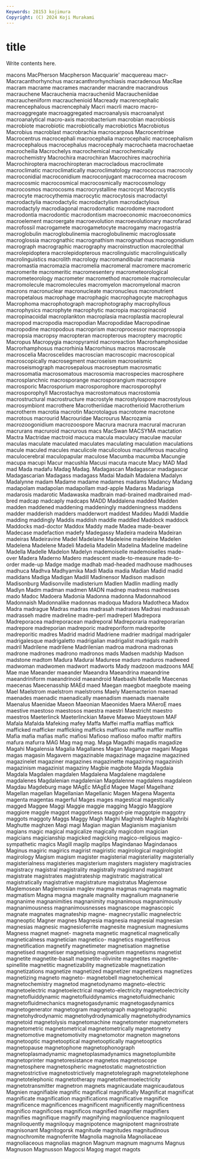 ```yaml
---
Keywords: 28153 kojimura
Copyright: (C) 2024 Koji Murakami
---
```


# title

Write contents here.



macons MacPherson
Macpherson Macquarie' macquereau macr- Macracanthorhynchus macracanthrorhynchiasis macradenous MacRae macram macrame
macrames macrander macrandre macrandrous macrauchene Macrauchenia macraucheniid Macraucheniidae macraucheniiform macrauchenioid
Macready macrencephalic macrencephalous macrencephaly Macri macrli macro macro- macroaggregate macroaggregated
macroanalysis macroanalyst macroanalytical macro-axis macrobacterium macrobian macrobiosis macrobiote macrobiotic macrobiotically
macrobiotics Macrobiotus Macrobius macroblast macrobrachia macrocarpous Macrocentrinae Macrocentrus macrocephali macrocephalia
macrocephalic macrocephalism macrocephalous macrocephalus macrocephaly macrochaeta macrochaetae macrocheilia Macrochelys macrochemical
macrochemically macrochemistry Macrochira macrochiran Macrochires macrochiria Macrochiroptera macrochiropteran macrocladous macroclimate
macroclimatic macroclimatically macroclimatology macrococcus macrocoly macroconidial macroconidium macroconjugant macrocornea macrocosm
macrocosmic macrocosmical macrocosmically macrocosmology macrocosmos macrocosms macrocrystalline macrocyst Macrocystis macrocyte
macrocythemia macrocytic macrocytosis macrodactyl macrodactylia macrodactylic macrodactylism macrodactylous macrodactyly macrodiagonal
macrodomatic macrodome macrodont macrodontia macrodontic macrodontism macroeconomic macroeconomics macroelement macroergate
macroevolution macroevolutionary macrofarad macrofossil macrogamete macrogametocyte macrogamy macrogastria macroglobulin macroglobulinemia
macroglobulinemic macroglossate macroglossia macrognathic macrognathism macrognathous macrogonidium macrograph macrographic macrography
macroinstruction macrolecithal macrolepidoptera macrolepidopterous macrolinguistic macrolinguistically macrolinguistics macrolith macrology macromandibular
macromania macromastia macromazia macromelia macromeral macromere macromeric macromerite macromeritic macromesentery
macrometeorological macrometeorology macrometer macromethod macromole macromolecular macromolecule macromolecules macromyelon macromyelonal
macron macrons macronuclear macronucleate macronucleus macronutrient macropetalous macrophage macrophagic macrophagocyte
macrophagus Macrophoma macrophotograph macrophotography macrophyllous macrophysics macrophyte macrophytic macropia macropinacoid
macropinacoidal macroplankton macroplasia macroplastia macropleural macropod macropodia macropodian Macropodidae Macropodinae
macropodine macropodous macroprism macroprocessor macroprosopia macropsia macropsy macropteran macropterous macroptery
macroptic Macropus Macropygia macropyramid macroreaction Macrorhamphosidae Macrorhamphosus macrorhinia Macrorhinus macros
macroscale macroscelia Macroscelides macroscian macroscopic macroscopical macroscopically macrosegment macroseism macroseismic
macroseismograph macrosepalous macroseptum macrosmatic macrosomatia macrosomatous macrosomia macrospecies macrosphere macrosplanchnic
macrosporange macrosporangium macrospore macrosporic Macrosporium macrosporophore macrosporophyl macrosporophyll Macrostachya macrostomatous
macrostomia macrostructural macrostructure macrostyle macrostylospore macrostylous macrosymbiont macrothere Macrotheriidae macrotherioid
Macrotherium macrotherm macrotia macrotin Macrotolagus macrotome macrotone macrotous macrourid Macrouridae
Macrourus Macrozamia macrozoogonidium macrozoospore Macrura macrura macrural macruran macrurans macruroid
macrurous macs MacSwan MACSYMA mactation Mactra Mactridae mactroid macuca macula
maculacy maculae macular maculas maculate maculated maculates maculating maculation maculations
macule maculed macules maculicole maculicolous maculiferous maculing maculocerebral maculopapular maculose
Macumba macumba Macungie macupa macupi Macur macushla Macusi macuta macute
Macy MAD Mad mad Mada madafu Madag Madag. Madagascan Madagascar
madagascar Madagascarian Madagass madagass Madai Madaih Madalena Madalyn Madalynne madam
Madame madame madames madams Madancy Madang madapolam madapolan madapollam mad-apple
Madaras Madariaga madarosis madarotic Madawaska madbrain mad-brained madbrained mad-bred madcap
madcaply madcaps MADD Maddalena madded Madden madden maddened maddening maddeningly
maddeningness maddens madder madderish madders madderwort maddest Maddeu Maddi Maddie
madding maddingly Maddis maddish maddle maddled Maddock maddock Maddocks mad-doctor
Maddox Maddy made Madea made-beaver Madecase madefaction madefy Madegassy Madeira
madeira Madeiran madeiras Madeiravine Madel Madelaine Madeleine madeleine Madelen Madelena
Madelene Madeli Madelia Madelin Madelina Madeline madeline Madella Madelle Madelon
Madelyn mademoiselle mademoiselles made-over Madera Maderno Madero madescent made-to-measure made-to-order
made-up Madge madge madhab mad-headed madhouse madhouses madhuca Madhva Madhyamika
Madi Madia madia Madian Madid madid madidans Madiga Madigan Madill
Madinensor Madison madison Madisonburg Madisonville madisterium Madlen Madlin madling madly
Madlyn Madm madman madmen MADN madnep madness madnesses mado Madoc
Madoera Madonia Madonna madonna Madonnahood Madonnaish Madonnalike madonnas madoqua Madora
Madotheca Madox Madra madrague Madras madras madrasah madrases Madrasi madrassah
madrasseh madre madreline madre-perl madreperl Madrepora Madreporacea madreporacean madreporal Madreporaria
madreporarian madrepore madreporian madreporic madreporiform madreporite madreporitic madres Madrid madrid
Madriene madrier madrigal madrigaler madrigalesque madrigaletto madrigalian madrigalist madrigals madrih
madril Madrilene madrilene Madrilenian madroa madrona madronas madrone madrones madrono
madronos mads Madsen madship Madson madstone madtom Madura Madurai Madurese
maduro maduros madweed madwoman madwomen madwort madworts Mady madzoon madzoons
MAE Mae mae Maeander maeander Maeandra Maeandrina maeandrine maeandriniform maeandrinoid
maeandroid Maebashi Maebelle Maecenas maecenas Maecenasship MAEd maed Maegan maegbot
maegbote maeing Mael Maelstrom maelstrom maelstroms Maely Maemacterion maenad maenades
maenadic maenadically maenadism maenads maenaite Maenalus Maenidae Maeon Maeonian Maeonides
Maera MAeroE maes maestive maestoso maestosos maestra maestri Maestricht maestro
maestros Maeterlinck Maeterlinckian Maeve Maewo Maeystown MAF Mafala Mafalda Mafeking
mafey Maffa Maffei maffia maffias maffick mafficked mafficker mafficking mafficks
maffioso maffle maffler mafflin Mafia mafia mafias mafic mafiosi Mafioso
mafioso mafoo maftir maftirs mafura mafurra MAG Mag mag mag.
Maga Magadhi magadis magadize Magahi Magalensia Magalia Magallanes Magan Magangue
magani Magas magas magasin Magavern magazinable magazinage magazine magazined magazinelet
magaziner magazines magazinette magazining magazinish magazinism magazinist magaziny Magbie magbote
Magda Magdaia Magdala Magdalen magdalen Magdalena Magdalene magdalene magdalenes Magdalenian
magdalenian Magdalenne magdalens magdaleon Magdau Magdeburg mage MAgEc MAgEd Magee
Magel Magelhanz Magellan magellan Magellanian Magellanic Magen Magena Magenta magenta
magentas magerful Mages mages magestical magestically magged Maggee Maggi Maggie
maggie magging Maggio Maggiore maggiore maggle maggot maggotiness maggot-pie maggotpie
maggotry maggots maggoty Maggs Maggy Magh Maghi Maghreb Maghrib Maghribi
Maghutte maghzen Magi magi Magian magian Magianism magianism magians magic
magical magicalize magically magicdom magician magicians magicianship magicked magicking magico-religious
magico-sympathetic magics Magill magilp magilps Magindanao Magindanaos Maginus magiric magirics
magirist magiristic magirological magirologist magirology Magism magism magister magisterial magisteriality
magisterially magisterialness magisteries magisterium magisters magistery magistracies magistracy magistral magistrality
magistrally magistrand magistrant magistrate magistrates magistrateship magistratic magistratical magistratically magistrative
magistrature magistratus Maglemose Maglemosean Maglemosian maglev magma magmas magmata magmatic
magmatism Magna magna magnale magnality magnalium magnanerie magnanime magnanimities magnanimity
magnanimous magnanimously magnanimousness magnanimousnesses magnascope magnascopic magnate magnates magnateship magne-
magnecrystallic magnelectric magneoptic Magner magnes Magnesia magnesia magnesial magnesian magnesias
magnesic magnesioferrite magnesite magnesium magnesiums Magness magnet magnet- magneta magnetic
magnetical magnetically magneticalness magnetician magnetico- magnetics magnetiferous magnetification magnetify magnetimeter
magnetisation magnetise magnetised magnetiser magnetising magnetism magnetisms magnetist magnetite magnetite-basalt
magnetite-olivinite magnetites magnetite-spinellite magnetitic magnetizability magnetizable magnetization magnetizations magnetize magnetized
magnetizer magnetizers magnetizes magnetizing magneto magneto- magnetobell magnetochemical magnetochemistry magnetod
magnetodynamo magneto-electric magnetoelectric magnetoelectrical magneto-electricity magnetoelectricity magnetofluiddynamic magnetofluiddynamics magnetofluidmechanic magnetofluidmechanics
magnetogasdynamic magnetogasdynamics magnetogenerator magnetogram magnetograph magnetographic magnetohydrodynamic magnetohydrodynamically magnetohydrodynamics magnetoid
magnetolysis magnetomachine magnetometer magnetometers magnetometric magnetometrical magnetometrically magnetometry magnetomotive magnetomotivity
magnetomotor magneton magnetons magnetooptic magnetooptical magnetooptically magnetooptics magnetopause magnetophone magnetophonograph
magnetoplasmadynamic magnetoplasmadynamics magnetoplumbite magnetoprinter magnetoresistance magnetos magnetoscope magnetosphere magnetospheric magnetostatic
magnetostriction magnetostrictive magnetostrictively magnetotelegraph magnetotelephone magnetotelephonic magnetotherapy magnetothermoelectricity magnetotransmitter magnetron
magnets magnicaudate magnicaudatous Magnien magnifiable magnific magnifical magnifically Magnificat magnificat
magnificate magnification magnifications magnificative magnifice magnificence magnificences magnificent magnificently magnificentness
magnifico magnificoes magnificos magnified magnifier magnifiers magnifies magnifique magnify magnifying
magniloquence magniloquent magniloquently magniloquy magnipotence magnipotent magnirostrate magnisonant Magnitogorsk magnitude
magnitudes magnitudinous magnochromite magnoferrite Magnolia magnolia Magnoliaceae magnoliaceous magnolias magnon
Magnum magnum magnums Magnus Magnuson Magnusson Magocsi Magog magot magots
